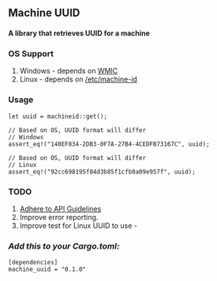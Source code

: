 ## Machine UUID
#### A library that retrieves UUID for a machine

### OS Support
1. Windows - depends on [WMIC](https://www.dedoimedo.com/computers/windows-wmic.html)
2. Linux - depends on [/etc/machine-id](http://man7.org/linux/man-pages/man5/machine-id.5.html)

### Usage
```
let uuid = machineid::get();

// Based on OS, UUID format will differ
// Windows
assert_eq!("140EF834-2DB3-0F7A-27B4-4CEDFB73167C", uuid);
 
// Based on OS, UUID format will differ
// Linux
assert_eq!("92cc698195f84d3b85f1cfb0a09e957f", uuid);
```

### TODO
1. [Adhere to API Guidelines](https://rust-lang.github.io/api-guidelines/checklist.html)
2. Improve error reporting.
3. Improve test for Linux UUID to use - 

### _Add this to your Cargo.toml:_
```
[dependencies]
machine_uuid = "0.1.0"
```
